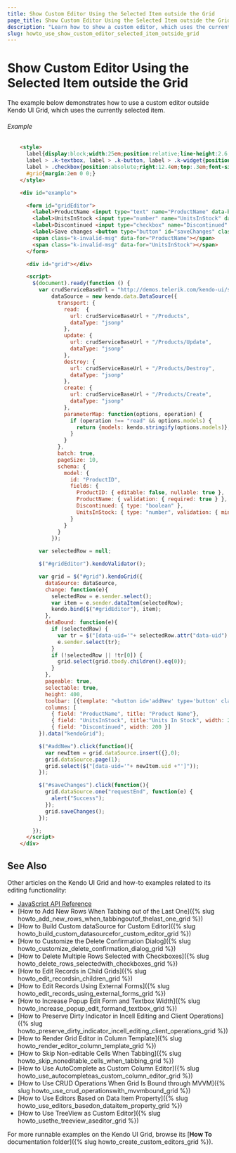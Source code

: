 ```yaml
---
title: Show Custom Editor Using the Selected Item outside the Grid
page_title: Show Custom Editor Using the Selected Item outside the Grid | Kendo UI Grid
description: "Learn how to show a custom editor, which uses the currently selected item, outside the Kendo UI Grid widget."
slug: howto_use_show_custom_editor_selected_item_outside_grid
---
```


# Show Custom Editor Using the Selected Item outside the Grid

The example below demonstrates how to use a custom editor outside Kendo UI Grid, which uses the currently selected item.

###### Example

```html
    <style>
      label{display:block;width:25em;position:relative;line-height:2.6;}
      label > .k-textbox, label > .k-button, label > .k-widget{position:absolute;right:0;width:15em;}
      label > .checkbox{position:absolute;right:12.4em;top:.3em;font-size:1.1em;}
      #grid{margin:2em 0 0;}
    </style>

    <div id="example">

      <form id="gridEditor">
        <label>ProductName <input type="text" name="ProductName" data-bind="value: ProductName" required="true" class="k-textbox" /></label>
        <label>UnitsInStock <input type="number" name="UnitsInStock" data-role="numerictextbox" required="true" min="0" data-bind="value: UnitsInStock" /></label>
        <label>Discontinued <input type="checkbox" name="Discontinued" data-bind="checked: Discontinued" class="checkbox" /></label>
        <label>Save changes <button type="button" id="saveChanges" class="k-button">Submit</button></label>
        <span class="k-invalid-msg" data-for="ProductName"></span>
        <span class="k-invalid-msg" data-for="UnitsInStock"></span>
      </form>

      <div id="grid"></div>

      <script>
        $(document).ready(function () {
          var crudServiceBaseUrl = "http://demos.telerik.com/kendo-ui/service",
              dataSource = new kendo.data.DataSource({
                transport: {
                  read:  {
                    url: crudServiceBaseUrl + "/Products",
                    dataType: "jsonp"
                  },
                  update: {
                    url: crudServiceBaseUrl + "/Products/Update",
                    dataType: "jsonp"
                  },
                  destroy: {
                    url: crudServiceBaseUrl + "/Products/Destroy",
                    dataType: "jsonp"
                  },
                  create: {
                    url: crudServiceBaseUrl + "/Products/Create",
                    dataType: "jsonp"
                  },
                  parameterMap: function(options, operation) {
                    if (operation !== "read" && options.models) {
                      return {models: kendo.stringify(options.models)};
                    }
                  }
                },
                batch: true,
                pageSize: 10,
                schema: {
                  model: {
                    id: "ProductID",
                    fields: {
                      ProductID: { editable: false, nullable: true },
                      ProductName: { validation: { required: true } },
                      Discontinued: { type: "boolean" },
                      UnitsInStock: { type: "number", validation: { min: 0, required: true } }
                    }
                  }
                }
              });

          var selectedRow = null;

          $("#gridEditor").kendoValidator();

          var grid = $("#grid").kendoGrid({
            dataSource: dataSource,
            change: function(e){
              selectedRow = e.sender.select();
              var item = e.sender.dataItem(selectedRow);
              kendo.bind($("#gridEditor"), item);
            },
            dataBound: function(e){
              if (selectedRow) {
                var tr = $("[data-uid='"+ selectedRow.attr("data-uid") +"']");
                e.sender.select(tr);
              }
              if (!selectedRow || !tr[0]) {
                grid.select(grid.tbody.children().eq(0));
              }
            },
            pageable: true,
            selectable: true,
            height: 400,
            toolbar: [{template: "<button id='addNew' type='button' class='k-button'>Add new record</button>"}],
            columns: [
              { field: "ProductName", title: "Product Name"},
              { field: "UnitsInStock", title:"Units In Stock", width: 200 },
              { field: "Discontinued", width: 200 }]
          }).data("kendoGrid");

          $("#addNew").click(function(){
            var newItem = grid.dataSource.insert({},0);
            grid.dataSource.page(1);
            grid.select($("[data-uid='"+ newItem.uid +"']"));
          });

          $("#saveChanges").click(function(){
            grid.dataSource.one("requestEnd", function(e) {
              alert("Success");
            });
            grid.saveChanges();
          });

        });
      </script>
    </div>
```

## See Also

Other articles on the Kendo UI Grid and how-to examples related to its editing functionality:

* [JavaScript API Reference](/api/javascript/ui/grid)
* [How to Add New Rows When Tabbing out of the Last One]({% slug howto_add_new_rows_when_tabbingoutof_thelast_one_grid %})
* [How to Build Custom dataSource for Custom Editor]({% slug howto_build_custom_datasourcefor_custom_editor_grid %})
* [How to Customize the Delete Confirmation Dialog]({% slug howto_customize_delete_confirmation_dialog_grid %})
* [How to Delete Multiple Rows Selected with Checkboxes]({% slug howto_delete_rows_selectedwith_checkboxes_grid %})
* [How to Edit Records in Child Grids]({% slug howto_edit_recordsin_children_grid %})
* [How to Edit Records Using External Forms]({% slug howto_edit_records_using_external_forms_grid %})
* [How to Increase Popup Edit Form and Textbox Width]({% slug howto_increase_popup_edit_formand_textbox_grid %})
* [How to Preserve Dirty Indicator in Incell Editing and Client Operations]({% slug howto_preserve_dirty_indicator_incell_editing_client_operations_grid %})
* [How to Render Grid Editor in Column Template]({% slug howto_render_editor_column_template_grid %})
* [How to Skip Non-editable Cells When Tabbing]({% slug howto_skip_noneditable_cells_when_tabbing_grid %})
* [How to Use AutoComplete as Custom Column Editor]({% slug howto_use_autocompleteas_custom_column_editor_grid %})
* [How to Use CRUD Operations When Grid Is Bound through MVVM]({% slug howto_use_crud_operationswith_mvvmbound_grid %})
* [How to Use Editors Based on Data Item Property]({% slug howto_use_editors_basedon_dataitem_property_grid %})
* [How to Use TreeView as Custom Editor]({% slug howto_usethe_treeview_aseditor_grid %})

For more runnable examples on the Kendo UI Grid, browse its [**How To** documentation folder]({% slug howto_create_custom_editors_grid %}).
